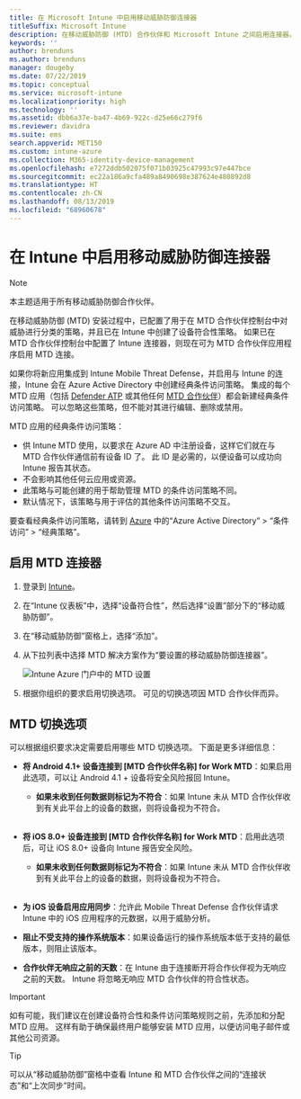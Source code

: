 ```yaml
---
title: 在 Microsoft Intune 中启用移动威胁防御连接器
titleSuffix: Microsoft Intune
description: 在移动威胁防御 (MTD) 合作伙伴和 Microsoft Intune 之间启用连接器。
keywords: ''
author: brenduns
ms.author: brenduns
manager: dougeby
ms.date: 07/22/2019
ms.topic: conceptual
ms.service: microsoft-intune
ms.localizationpriority: high
ms.technology: ''
ms.assetid: dbb6a37e-ba47-4b69-922c-d25e66c279f6
ms.reviewer: davidra
ms.suite: ems
search.appverid: MET150
ms.custom: intune-azure
ms.collection: M365-identity-device-management
ms.openlocfilehash: e7272ddb502075f071b03925c47993c97e447bce
ms.sourcegitcommit: ec22a186a9cfa489a8490698e387624e480892d8
ms.translationtype: HT
ms.contentlocale: zh-CN
ms.lasthandoff: 08/13/2019
ms.locfileid: "68960678"
---
```

# <a name="enable-the-mobile-threat-defense-connector-in-intune"></a>在 Intune 中启用移动威胁防御连接器

> [!NOTE] 
> 本主题适用于所有移动威胁防御合作伙伴。

在移动威胁防御 (MTD) 安装过程中，已配置了用于在 MTD 合作伙伴控制台中对威胁进行分类的策略，并且已在 Intune 中创建了设备符合性策略。 如果已在 MTD 合作伙伴控制台中配置了 Intune 连接器，则现在可为 MTD 合作伙伴应用程序启用 MTD 连接。

如果你将新应用集成到 Intune Mobile Threat Defense，并启用与 Intune 的连接，Intune 会在 Azure Active Directory 中创建经典条件访问策略。 集成的每个 MTD 应用（包括 [Defender ATP](advanced-threat-protection.md) 或其他任何 [MTD 合作伙伴](mobile-threat-defense.md#mobile-threat-defense-partners)）都会新建经典条件访问策略。 可以忽略这些策略，但不能对其进行编辑、删除或禁用。

MTD 应用的经典条件访问策略： 

- 供 Intune MTD 使用，以要求在 Azure AD 中注册设备，这样它们就在与 MTD 合作伙伴通信前有设备 ID 了。 此 ID 是必需的，以便设备可以成功向 Intune 报告其状态。  
- 不会影响其他任何云应用或资源。  
- 此策略与可能创建的用于帮助管理 MTD 的条件访问策略不同。
- 默认情况下，该策略与用于评估的其他条件访问策略不交互。  

要查看经典条件访问策略，请转到 [Azure](https://portal.azure.com/#home) 中的“Azure Active Directory” > “条件访问” > “经典策略”。


## <a name="to-enable-the-mtd-connector"></a>启用 MTD 连接器

1. 登录到 [Intune](https://go.microsoft.com/fwlink/?linkid=2090973)。

4. 在“Intune 仪表板”中，选择“设备符合性”，然后选择“设置”部分下的“移动威胁防御”。

5. 在“移动威胁防御”窗格上，选择“添加”。

6. 从下拉列表中选择 MTD 解决方案作为“要设置的移动威胁防御连接器”。

    ![Intune Azure 门户中的 MTD 设置](./media/enable-mtd-connector-1.png)

7. 根据你组织的要求启用切换选项。 可见的切换选项因 MTD 合作伙伴而异。

## <a name="mtd-toggle-options"></a>MTD 切换选项

可以根据组织要求决定需要启用哪些 MTD 切换选项。 下面是更多详细信息：

- **将 Android 4.1+ 设备连接到 [MTD 合作伙伴名称] for Work MTD**：如果启用此选项，可以让 Android 4.1 + 设备将安全风险报回 Intune。
  - **如果未收到任何数据则标记为不符合**：如果 Intune 未从 MTD 合作伙伴收到有关此平台上的设备的数据，则将设备视为不符合。
<br></br>
- **将 iOS 8.0+ 设备连接到 [MTD 合作伙伴名称] for Work MTD**：启用此选项后，可让 iOS 8.0+ 设备向 Intune 报告安全风险。
  - **如果未收到任何数据则标记为不符合**：如果 Intune 未从 MTD 合作伙伴收到有关此平台上的设备的数据，则将设备视为不符合。
<br></br>
- **为 iOS 设备启用应用同步**：允许此 Mobile Threat Defense 合作伙伴请求 Intune 中的 iOS 应用程序的元数据，以用于威胁分析。

- **阻止不受支持的操作系统版本**：如果设备运行的操作系统版本低于支持的最低版本，则阻止该版本。

- **合作伙伴无响应之前的天数**：在 Intune 由于连接断开将合作伙伴视为无响应之前的天数。 Intune 将忽略无响应 MTD 合作伙伴的符合性状态。

> [!IMPORTANT] 
> 如有可能，我们建议在创建设备符合性和条件访问策略规则之前，先添加和分配 MTD 应用。 这样有助于确保最终用户能够安装 MTD 应用，以便访问电子邮件或其他公司资源。

> [!TIP]
> 可以从“移动威胁防御”窗格中查看 Intune 和 MTD 合作伙伴之间的“连接状态”和“上次同步”时间。
